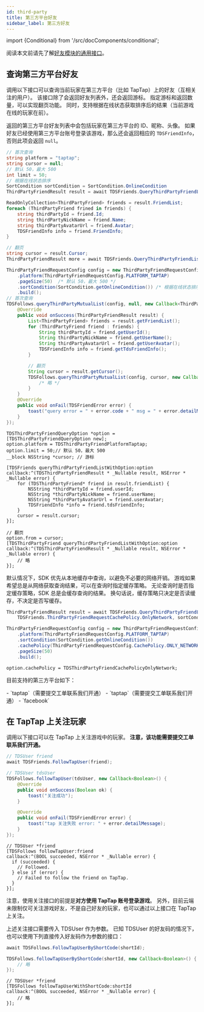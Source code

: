 ```yaml
---
id: third-party
title: 第三方平台好友
sidebar_label: 第三方好友
---
```


import {Conditional} from '/src/docComponents/conditional';

阅读本文前请先了解[好友模块的通用接口](/sdk/friends/guide/)。

## 查询第三方平台好友

调用以下接口可以查询当前玩家在第三方平台（比如 TapTap）上的好友（互相关注的用户）。
该接口除了会返回好友列表外，还会返回游标。
指定游标和返回数量，可以实现翻页功能。
同时，支持根据在线状态获取排序后的结果（当前游戏在线的玩家在前）。

返回的第三方平台好友列表中会包括玩家在第三方平台的 ID、昵称、头像。
如果好友已经使用第三方平台账号登录该游戏，那么还会返回相应的 `TDSFriendInfo`，否则此项会返回 `null`。

<MultiLang>

```cs
// 首次查询
string platform = "taptap";
string cursor = null;
// 默认 50，最大 500
int limit = 50;
// 根据在线状态排序
SortCondition sortCondition = SortCondition.OnlineCondition
ThirdPartyFriendResult result = await TDSFriends.QueryThirdPartyFriendList(platform, cursor, limit, condition: sortCondition);

ReadOnlyCollection<ThirdPartyFriend> friends = result.FriendList;
foreach (ThirdPartyFriend frined in friends) {
    string thirdPartyId = friend.Id;
    string thirdPartyNickName = friend.Name;
    string thirdPartyAvatarUrl = friend.Avatar;
    TDSFriendInfo info = friend.FriendInfo;
}

// 翻页
string cursor = result.Cursor;
ThirdPartyFriendResult more = await TDSFriends.QueryThirdPartyFriendList(platform, cursor, limit, condition: sortCondition);
```

```java
ThirdPartyFriendRequestConfig config = new ThirdPartyFriendRequestConfig.Builder()
    .platform(ThirdPartyFriendRequestConfig.PLATFORM_TAPTAP)
    .pageSize(50)  /* 默认 50，最大 500 */
    .sortCondition(SortCondition.getOnlineCondition()) /* 根据在线状态排序 */
    .build();
// 首次查询
TDSFollows.queryThirdPartyMutualList(config, null, new Callback<ThirdPartyFriendResult>() {
    @Override
    public void onSuccess(ThirdPartyFriendResult result) {
        List<ThirdPartyFriend> friends = result.getFriendList();
        for (ThirdPartyFriend friend : friends) {
            String thirdPartyId = friend.getUserId();
            String thirdPartyNickName = friend.getUserName();
            String thirdPartyAvatarUrl = friend.getUserAvatar();
            TDSFriendInfo info = friend.getTdsFriendInfo();
        }

        // 翻页
        String cursor = result.getCursor();
        TDSFollows.queryThirdPartyMutualList(config, cursor, new Callback<ThirdPartyFriendResult>() {
            /* 略 */
        }
    }
    @Override
    public void onFail(TDSFriendError error) {
        toast("query error = " + error.code + " msg = " + error.detailMessage);
    }
});
```

```objc
TDSThirdPartyFriendQueryOption *option = [TDSThirdPartyFriendQueryOption new];
option.platform = TDSThirdPartyFriendPlatformTaptap;
option.limit = 50;// 默认 50，最大 500
__block NSString *cursor; // 游标

[TDSFriends queryThirdPartyFriendListWithOption:option
callback:^(TDSThirdPartyFriendResult * _Nullable result, NSError * _Nullable error) {
    for (TDSThirdPartyFriend* friend in result.friendList) {
        NSString *thirdPartyId = friend.userId;
        NSString *thirdPartyNickName = friend.userName;
        NSString *thirdPartyAvatarUrl = friend.userAvatar;
        TDSFriendInfo *info = friend.tdsFriendInfo;
    }
    cursor = result.cursor;
}];

// 翻页
option.from = cursor;
[TDSThirdPartyFriend queryThirdPartyFriendListWithOption:option
callback:^(TDSThirdPartyFriendResult * _Nullable result, NSError * _Nullable error) {
    // 略
}];
```

</MultiLang>

默认情况下，SDK 优先从本地缓存中查询，以避免不必要的网络开销。
游戏如果希望总是从网络获取查询结果，可以在查询时指定缓存策略。
无论查询时是否指定缓存策略，SDK 总是会缓存查询的结果。
换句话说，缓存策略只决定是否读缓存，不决定是否写缓存。

<MultiLang>

```cs
ThirdPartyFriendResult result = await TDSFriends.QueryThirdPartyFriendList(platform, cursor, limit,
    TDSFriends.ThirdPartyFriendRequestCachePolicy.OnlyNetwork, sortCondition);
```

```java
ThirdPartyFriendRequestConfig config = new ThirdPartyFriendRequestConfig.Builder()
    .platform(ThirdPartyFriendRequestConfig.PLATFORM_TAPTAP)
    .sortCondition(SortCondition.getOnlineCondition())
    .cachePolicy(ThirdPartyFriendRequestConfig.CachePolicy.ONLY_NETWORK)
    .pageSize(50)
    .build();
```

```objc
option.cachePolicy = TDSThirdPartyFriendCachePolicyOnlyNetwork;
```

</MultiLang>

目前支持的第三方平台如下：

<Conditional region='cn'>
- `taptap`（需要提交工单联系我们开通）
</Conditional>

<Conditional region='global'>
- `taptap`（需要提交工单联系我们开通）
- `facebook`
</Conditional>

## 在 TapTap 上关注玩家

调用以下接口可以在 TapTap 上关注游戏中的玩家。
**注意，该功能需要提交工单联系我们开通。**

<MultiLang>

```cs
// TDSUser friend
await TDSFriends.FollowTapUser(friend);
```

```java
// TDSUser tdsUser
TDSFollows.followTapUser(tdsUser, new Callback<Boolean>() {
    @Override
    public void onSuccess(Boolean ok) {
        toast("关注成功");
    }

    @Override
    public void onFail(TDSFriendError error) {
        toast("tap 关注失败 error: " + error.detailMessage);
    }
});
```

```objc
// TDSUser *friend
[TDSFollows followTapUser:friend
callback:^(BOOL succeeded, NSError * _Nullable error) {
  if (succeeded) {
    // Followed.
  } else if (error) {
    // Failed to follow the friend on TapTap.
  }
}];
```

</MultiLang>

注意，使用关注接口的前提是**对方使用 TapTap 账号登录游戏**。
另外，目前云端未限制仅可关注游戏好友，不是自己好友的玩家，也可以通过以上接口在 TapTap 上关注。

上述关注接口需要传入 TDSUser 作为参数。
已知 TDSUser 的好友码的情况下，也可以使用下列直接传入好友码作为参数的接口：

<MultiLang>

```cs
await TDSFollows.FollowTapUserByShortCode(shortId);
```

```java
TDSFollows.followTapUserByShortCode(shortId, new Callback<Boolean>() {
    // 略
});
```

```objc
// TDSUser *friend
[TDSFollows followTapUserWithShortCode:shortId
callback:^(BOOL succeeded, NSError * _Nullable error) {
    // 略
}];
```

</MultiLang>
